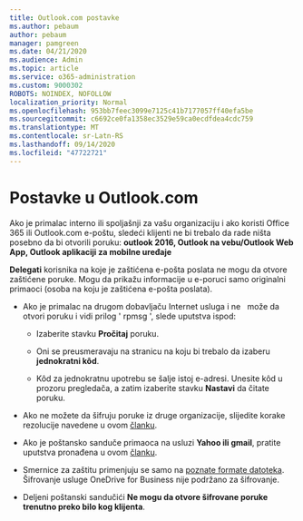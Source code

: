 ```yaml
---
title: Outlook.com postavke
ms.author: pebaum
author: pebaum
manager: pamgreen
ms.date: 04/21/2020
ms.audience: Admin
ms.topic: article
ms.service: o365-administration
ms.custom: 9000302
ROBOTS: NOINDEX, NOFOLLOW
localization_priority: Normal
ms.openlocfilehash: 953bb7feec3099e7125c41b7177057ff40efa5be
ms.sourcegitcommit: c6692ce0fa1358ec3529e59ca0ecdfdea4cdc759
ms.translationtype: MT
ms.contentlocale: sr-Latn-RS
ms.lasthandoff: 09/14/2020
ms.locfileid: "47722721"
---
```

# <a name="settings-in-outlookcom"></a>Postavke u Outlook.com

Ako je primalac interno ili spoljašnji za vašu organizaciju i ako koristi Office 365 ili Outlook.com e-poštu, sledeći klijenti ne bi trebalo da rade ništa posebno da bi otvorili poruku: **outlook 2016, Outlook na vebu/Outlook Web App, Outlook aplikaciji za mobilne uređaje**

**Delegati** korisnika na koje je zaštićena e-pošta poslata ne mogu da otvore zaštićene poruke. Mogu da prikažu informacije u e-poruci samo originalni primaoci (osoba na koju je zaštićena e-pošta poslata).

- Ako je primalac na drugom dobavljaču Internet usluga i ne &nbsp; može da otvori poruku i vidi prilog ' rpmsg ', slede uputstva ispod:
    
    - Izaberite stavku **Pročitaj** poruku.
    
    - Oni se preusmeravaju na stranicu na koju bi trebalo da izaberu **jednokratni kôd**.
    
    - Kôd za jednokratnu upotrebu se šalje istoj e-adresi. Unesite kôd u prozoru pregledača, a zatim izaberite stavku **Nastavi** da čitate poruku.

- Ako ne možete da šifruju poruke iz druge organizacije, slijedite korake rezolucije navedene u ovom [članku](https://support.office.com/article/known-issues-opening-irm-protected-emails-sent-from-users-in-other-office-365-organizations-0dec0593-a05d-4aa2-8445-9311ebab3164).

- Ako je poštansko sanduče primaoca na usluzi **Yahoo ili gmail**, pratite uputstva </span> pronađena u ovom [članku](https://support.office.com/article/how-do-i-open-a-protected-message-1157a286-8ecc-4b1e-ac43-2a608fbf3098).

- Smernice za zaštitu primenjuju se samo na [poznate formate datoteka](https://docs.microsoft.com/azure/information-protection/rms-client/client-admin-guide-file-types). Šifrovanje usluge OneDrive for Business nije podržano za šifrovanje.

- Deljeni poštanski sandučići **Ne mogu da otvore šifrovane poruke trenutno preko bilo kog klijenta**. 
